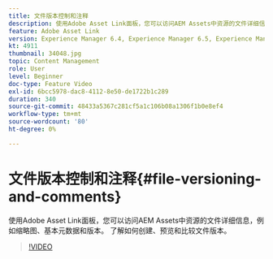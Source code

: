 ```yaml
---
title: 文件版本控制和注释
description: 使用Adobe Asset Link面板，您可以访问AEM Assets中资源的文件详细信息，例如缩略图、基本元数据和版本。 了解如何创建、预览和比较文件版本。
feature: Adobe Asset Link
version: Experience Manager 6.4, Experience Manager 6.5, Experience Manager as a Cloud Service
kt: 4911
thumbnail: 34048.jpg
topic: Content Management
role: User
level: Beginner
doc-type: Feature Video
exl-id: 6bcc5978-dac8-4112-8e50-de1722b1c289
duration: 340
source-git-commit: 48433a5367c281cf5a1c106b08a1306f1b0e8ef4
workflow-type: tm+mt
source-wordcount: '80'
ht-degree: 0%

---
```


# 文件版本控制和注释{#file-versioning-and-comments}

使用Adobe Asset Link面板，您可以访问AEM Assets中资源的文件详细信息，例如缩略图、基本元数据和版本。 了解如何创建、预览和比较文件版本。

>[!VIDEO](https://video.tv.adobe.com/v/38631?quality=12&learn=on&captions=chi_hans)
